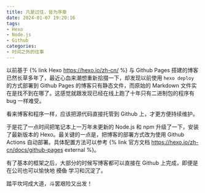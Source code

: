 ```yaml
---
title: 凡是过往，皆为序章
date: 2024-01-07 19:20:16
tags:
- Hexo
- Node.js
- Github
categories:
- 时间之外的往事
---
```


以前基于 {% link Hexo https://hexo.io/zh-cn/ %} 与 Github Pages 搭建的博客已然长草多年了，最近心血来潮想重新拾掇一下，却发现以前使用 `hexo deploy` 的方式部署到 Github Pages 的博客只有静态文件，而原始的 Markdown 文件实在是找不到在哪了。这感觉就跟发现已经在线上跑了十年只有二进制包的程序有 bug 一样难受。

看来博客和程序一样，应该把源代码直接托管到 Github 上，才更方便持续维护。

于是花了一点时间把笔记本上一万年未更新的 Node.js 和 npm 升级了一下，安装了最新版本的 Hexo。最关键的一点是，把博客的部署方式改为使用 Github Actions 自动部署。具体配置方法可以参考 {% link 官方文档 https://hexo.io/zh-cn/docs/github-pages external %}。

有了基本的框架之后，大部分的时候写博客都可以直接在 Github 上完成，即便是在公司也可以愉快地 ~~摸鱼~~ 学习和沉淀了。

踏平坎坷成大道，斗罢艰险又出发！
